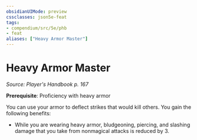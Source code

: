 ```yaml
---
obsidianUIMode: preview
cssclasses: json5e-feat
tags:
- compendium/src/5e/phb
- feat
aliases: ["Heavy Armor Master"]
---
```

# Heavy Armor Master
*Source: Player's Handbook p. 167*  

**Prerequisite**: Proficiency with heavy armor

You can use your armor to deflect strikes that would kill others. You gain the following benefits:

- While you are wearing heavy armor, bludgeoning, piercing, and slashing damage that you take from nonmagical attacks is reduced by 3.